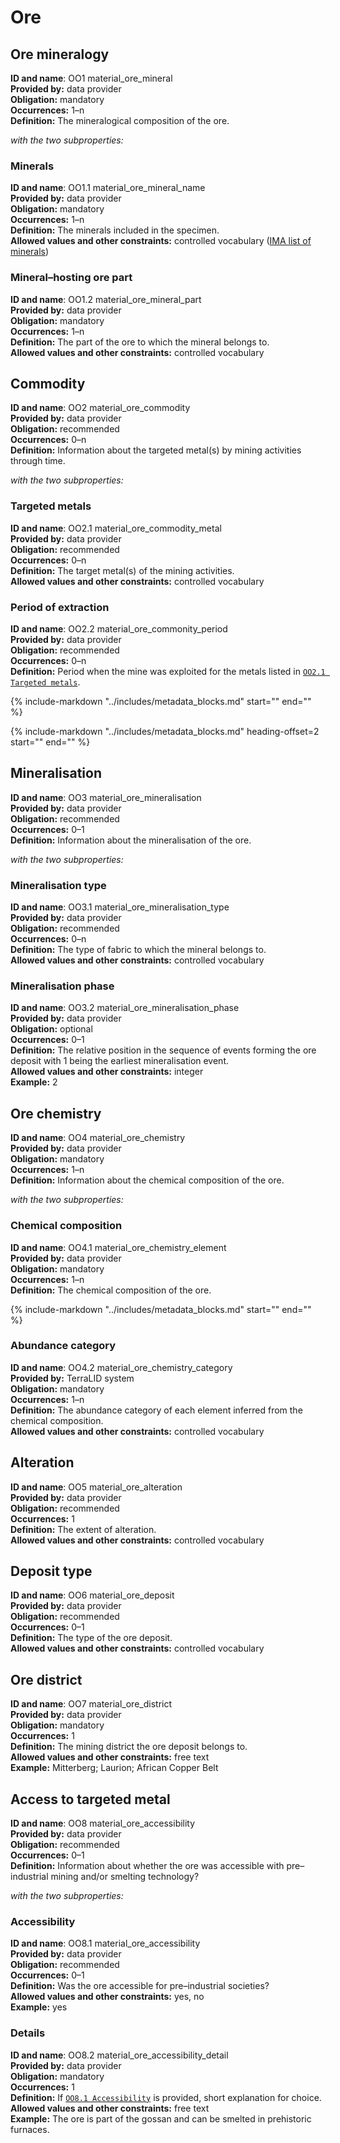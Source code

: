 # Ore

## Ore mineralogy
**ID and name**: OO1 material_ore_mineral  
**Provided by:** data provider  
**Obligation:** mandatory  
**Occurrences:** 1–n  
**Definition:** The mineralogical composition of the ore.  

*with the two subproperties:*  

### Minerals
**ID and name**: OO1.1 material_ore_mineral_name  
**Provided by:** data provider  
**Obligation:** mandatory  
**Occurrences:** 1–n  
**Definition:** The minerals included in the specimen.  
**Allowed values and other constraints:** controlled vocabulary ([IMA list of minerals](https://rruff.info/ima/))  

### Mineral–hosting ore part
**ID and name**: OO1.2 material_ore_mineral_part  
**Provided by:** data provider  
**Obligation:** mandatory  
**Occurrences:** 1–n  
**Definition:** The part of the ore to which the mineral belongs to.  
**Allowed values and other constraints:** controlled vocabulary  

## Commodity
**ID and name**: OO2 material_ore_commodity  
**Provided by:** data provider  
**Obligation:** recommended  
**Occurrences:** 0–n  
**Definition:** Information about the targeted metal(s) by mining activities through time.  

*with the two subproperties:*  

### Targeted metals
**ID and name**: OO2.1 material_ore_commodity_metal  
**Provided by:** data provider  
**Obligation:** recommended  
**Occurrences:** 0–n  
**Definition:** The target metal(s) of the mining activities.  
**Allowed values and other constraints:** controlled vocabulary  

### Period of extraction
**ID and name**: OO2.2 material_ore_commonity_period  
**Provided by:** data provider  
**Obligation:** recommended  
**Occurrences:** 0–n  
**Definition:** Period when the mine was exploited for the metals listed in [`OO2.1 Targeted metals`](metadata_ore.md#21-targeted-metals).  

{%
  include-markdown "../includes/metadata_blocks.md"
  start="<!--dating-start-->"
  end="<!--dating-end-->"
%}

{%
  include-markdown "../includes/metadata_blocks.md"
  heading-offset=2
  start="<!--relation-start-->"
  end="<!--relation-end-->"
%}

## Mineralisation
**ID and name**: OO3 material_ore_mineralisation  
**Provided by:** data provider  
**Obligation:** recommended  
**Occurrences:** 0–1  
**Definition:** Information about the mineralisation of the ore.  

*with the two subproperties:*  

### Mineralisation type
**ID and name**: OO3.1 material_ore_mineralisation_type  
**Provided by:** data provider  
**Obligation:** recommended  
**Occurrences:** 0–n  
**Definition:** The type of fabric to which the mineral belongs to.  
**Allowed values and other constraints:** controlled vocabulary  

### Mineralisation phase
**ID and name**: OO3.2 material_ore_mineralisation_phase  
**Provided by:** data provider  
**Obligation:** optional  
**Occurrences:** 0–1  
**Definition:** The relative position in the sequence of events forming the ore deposit with 1 being the earliest mineralisation event.  
**Allowed values and other constraints:** integer  
**Example:** 2  

## Ore chemistry
**ID and name**: OO4 material_ore_chemistry  
**Provided by:** data provider  
**Obligation:** mandatory  
**Occurrences:** 1–n  
**Definition:** Information about the chemical composition of the ore.  

*with the two subproperties:*  

### Chemical composition
**ID and name**: OO4.1 material_ore_chemistry_element  
**Provided by:** data provider  
**Obligation:** mandatory  
**Occurrences:** 1–n  
**Definition:** The chemical composition of the ore.  

{%
  include-markdown "../includes/metadata_blocks.md"
  start="<!--chemistry-start-->"
  end="<!--chemistry-end-->"
%}

### Abundance category
**ID and name**: OO4.2 material_ore_chemistry_category  
**Provided by:** TerraLID system  
**Obligation:** mandatory  
**Occurrences:** 1–n  
**Definition:** The abundance category of each element inferred from the chemical composition.  
**Allowed values and other constraints:** controlled vocabulary  

## Alteration
**ID and name**: OO5 material_ore_alteration  
**Provided by:** data provider  
**Obligation:** recommended  
**Occurrences:** 1  
**Definition:** The extent of alteration.  
**Allowed values and other constraints:** controlled vocabulary  

## Deposit type
**ID and name**: OO6 material_ore_deposit  
**Provided by:** data provider  
**Obligation:** recommended  
**Occurrences:** 0–1  
**Definition:** The type of the ore deposit.  
**Allowed values and other constraints:** controlled vocabulary  

## Ore district
**ID and name**: OO7 material_ore_district  
**Provided by:** data provider  
**Obligation:** mandatory  
**Occurrences:** 1  
**Definition:** The mining district the ore deposit belongs to.  
**Allowed values and other constraints:** free text  
**Example:** Mitterberg; Laurion; African Copper Belt  

## Access to targeted metal
**ID and name**: OO8 material_ore_accessibility  
**Provided by:** data provider  
**Obligation:** recommended  
**Occurrences:** 0–1  
**Definition:** Information about whether the ore was accessible with pre–industrial mining and/or smelting technology?  

*with the two subproperties:*  

### Accessibility
**ID and name**: OO8.1 material_ore_accessibility  
**Provided by:** data provider  
**Obligation:** recommended  
**Occurrences:** 0–1  
**Definition:** Was the ore accessible for pre–industrial societies?  
**Allowed values and other constraints:** yes, no  
**Example:** yes  

### Details
**ID and name**: OO8.2 material_ore_accessibility_detail  
**Provided by:** data provider  
**Obligation:** mandatory  
**Occurrences:** 1  
**Definition:** If [`OO8.1 Accessibility`](metadata_ore.md#81-accessibility) is provided, short explanation for choice.  
**Allowed values and other constraints:** free text  
**Example:** The ore is part of the gossan and can be smelted in prehistoric furnaces.  
